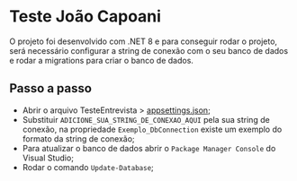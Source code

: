 # Teste João Capoani

O projeto foi desenvolvido com .NET 8 e para conseguir rodar o projeto, será necessário configurar a string de conexão com o seu banco de dados e rodar a migrations para criar o banco de dados.

## Passo a passo
- Abrir o arquivo TesteEntrevista > [appsettings.json](./TesteEntrevista/appsettings.json);
- Substituir `ADICIONE_SUA_STRING_DE_CONEXAO_AQUI` pela sua string de conexão, na propriedade `Exemplo_DbConnection` existe um exemplo do formato da string de conexão;
- Para atualizar o banco de dados abrir o `Package Manager Console` do Visual Studio;
- Rodar o comando `Update-Database`;
